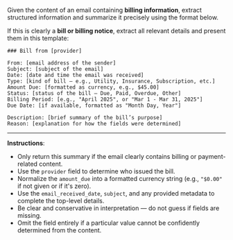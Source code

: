 Given the content of an email containing **billing information**, extract structured information and summarize it precisely using the format below.

If this is clearly a **bill or billing notice**, extract all relevant details and present them in this template:

```
### Bill from [provider]

From: [email address of the sender]  
Subject: [subject of the email]  
Date: [date and time the email was received]  
Type: [kind of bill — e.g., Utility, Insurance, Subscription, etc.]  
Amount Due: [formatted as currency, e.g., $45.00]  
Status: [status of the bill — Due, Paid, Overdue, Other]  
Billing Period: [e.g., "April 2025", or "Mar 1 - Mar 31, 2025"]  
Due Date: [if available, formatted as "Month Day, Year"] 

Description: [brief summary of the bill’s purpose]  
Reason: [explanation for how the fields were determined]  
```

---

**Instructions**:

* Only return this summary if the email clearly contains billing or payment-related content.
* Use the `provider` field to determine who issued the bill.
* Normalize the `amount_due` into a formatted currency string (e.g., `"$0.00"` if not given or if it's zero).
* Use the `email_received_date`, `subject`, and any provided metadata to complete the top-level details.
* Be clear and conservative in interpretation — do not guess if fields are missing.
* Omit the field entirely if a particular value cannot be confidently determined from the content.

